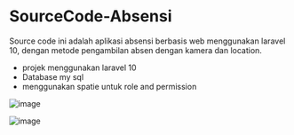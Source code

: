 # SourceCode-Absensi
Source code ini adalah aplikasi absensi berbasis web menggunakan laravel 10, dengan metode pengambilan absen dengan kamera dan location.

- projek menggunakan laravel 10
- Database my sql
- menggunakan spatie untuk role and permission

![image](https://github.com/user-attachments/assets/e6b7355e-cb7d-412b-9a39-b9215ee85ee8)

![image](https://github.com/user-attachments/assets/a9fbdefd-6b4e-4a81-bf07-94d2d0a885b8)

